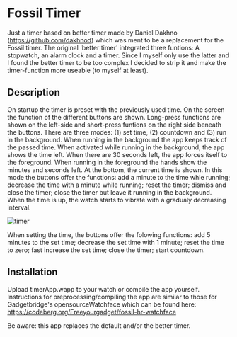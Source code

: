 # Fossil Timer
 Just a timer based on better timer made by Daniel Dakhno (https://github.com/dakhnod) which was ment to be a replacement for the Fossil timer.
 The original 'better timer' integrated three funtions: A stopwatch, an alarm clock and a timer. Since I myself only use the latter and I found the better timer to be too complex I decided to strip it and make the timer-function more useable (to myself at least).

## Description
On startup the timer is preset with the previously used time. On the screen the function of the different buttons are shown. Long-press functions are shown on the left-side and short-press funtions on the right side beneath the buttons. There are three modes: (1) set time, (2) countdown and (3) run in the background.
When running in the background the app keeps track of the passed time. When activated while running in the background, the app shows the time left. When there are 30 seconds left, the app forces itself to the foreground.
When running in the foreground the hands show the minutes and seconds left. At the bottom, the current time is shown. In this mode the buttons offer the functions: add a minute to the time whle running; decrease the time with a minute while running; reset the timer; dismiss and close the timer; close the timer but leave it running in the background.
When the time is up, the watch starts to vibrate with a gradualy decreasing interval. 

![timer](https://github.com/gjkrediet/Fossil_Timer/assets/20277013/ea23f25e-3657-4b09-8dbd-b9456765b3a1)

When setting the time, the buttons offer the folowing functions: add 5 minutes to the set time; decrease the set time with 1 minute; reset the time to zero; fast increase the set time; close the timer; start countdown.

## Installation
Upload timerApp.wapp to your watch or compile the app yourself. Instructions for preprocessing/compiling the app are similar to those for Gadgetbridge's opensourceWatchface which can be found here: https://codeberg.org/Freeyourgadget/fossil-hr-watchface

Be aware: this app replaces the default and/or the better timer.
